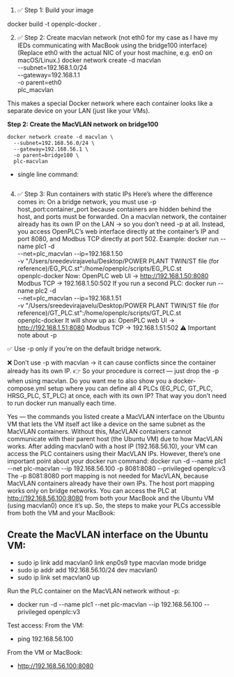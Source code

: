 1. ✅ Step 1: Build your image

docker build -t openplc-docker .

2. ✅ Step 2: Create macvlan network (not eth0 for my case as I have my IEDs communicating with MacBook using the bridge100 interface)
(Replace eth0 with the actual NIC of your host machine, e.g. en0 on macOS/Linux.)
docker network create -d macvlan \
  --subnet=192.168.1.0/24 \
  --gateway=192.168.1.1 \
  -o parent=eth0 \
  plc_macvlan

This makes a special Docker network where each container looks like a separate device on your LAN (just like your VMs).

**Step 2: Create the MacVLAN network on bridge100**

```
docker network create -d macvlan \
  --subnet=192.168.56.0/24 \
  --gateway=192.168.56.1 \
  -o parent=bridge100 \
  plc-macvlan
```

- single line command:
  ```

4. ✅ Step 3: Run containers with static IPs
Here’s where the difference comes in:
On a bridge network, you must use -p host_port:container_port because containers are hidden behind the host, and ports must be forwarded.
On a macvlan network, the container already has its own IP on the LAN → so you don’t need -p at all.
Instead, you access OpenPLC’s web interface directly at the container’s IP and port 8080, and Modbus TCP directly at port 502.
Example:
docker run --name plc1 -d \
  --net=plc_macvlan --ip=192.168.1.50 \
  -v "/Users/sreedevirajavelu/Desktop/POWER PLANT TWIN/ST file (for reference)/EG_PLC.st":/home/openplc/scripts/EG_PLC.st \
  openplc-docker
Now:
OpenPLC web UI → http://192.168.1.50:8080
Modbus TCP → 192.168.1.50:502
If you run a second PLC:
docker run --name plc2 -d \
  --net=plc_macvlan --ip=192.168.1.51 \
  -v "/Users/sreedevirajavelu/Desktop/POWER PLANT TWIN/ST file (for reference)/GT_PLC.st":/home/openplc/scripts/GT_PLC.st \
  openplc-docker
It will show up as:
OpenPLC web UI → http://192.168.1.51:8080
Modbus TCP → 192.168.1.51:502
⚠️ Important note about -p

✅ Use -p only if you’re on the default bridge network.

❌ Don’t use -p with macvlan → it can cause conflicts since the container already has its own IP.
👉 So your procedure is correct — just drop the -p when using macvlan.
Do you want me to also show you a docker-compose.yml setup where you can define all 4 PLCs (EG_PLC, GT_PLC, HRSG_PLC, ST_PLC) at once, each with its own IP? That way you don’t need to run docker run manually each time.



Yes — the commands you listed create a MacVLAN interface on the Ubuntu VM that lets the VM itself act like a device on the same subnet as the MacVLAN containers.
Without this, MacVLAN containers cannot communicate with their parent host (the Ubuntu VM) due to how MacVLAN works.
After adding macvlan0 with a host IP (192.168.56.10), your VM can access the PLC containers using their MacVLAN IPs.
However, there’s one important point about your docker run command:
docker run -d --name plc1 --net plc-macvlan --ip 192.168.56.100 -p 8081:8080 --privileged openplc:v3
The -p 8081:8080 port mapping is not needed for MacVLAN, because MacVLAN containers already have their own IPs. The host port mapping works only on bridge networks.
You can access the PLC at http://192.168.56.100:8080 from both your MacBook and the Ubuntu VM (using macvlan0) once it’s up.
So, the steps to make your PLCs accessible from both the VM and your MacBook:
## Create the MacVLAN interface on the Ubuntu VM:
- sudo ip link add macvlan0 link enp0s9 type macvlan mode bridge
- sudo ip addr add 192.168.56.10/24 dev macvlan0
- sudo ip link set macvlan0 up

Run the PLC container on the MacVLAN network without -p:

- docker run -d --name plc1 --net plc-macvlan --ip 192.168.56.100 --privileged openplc:v3

Test access:
  From the VM:
  
- ping 192.168.56.100
  
From the VM or MacBook:

- http://192.168.56.100:8080
